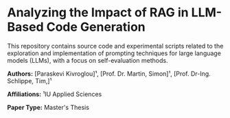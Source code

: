 # Analyzing the Impact of RAG in LLM-Based Code Generation

This repository contains source code and experimental scripts related to the exploration and implementation of prompting techniques for large language models (LLMs), with a focus on self-evaluation methods.

**Authors:** [Paraskevi Kivroglou]¹, [Prof. Dr. Martin, Simon]¹, [Prof. Dr-Ing. Schlippe, Tim,]¹

**Affiliations:** ¹IU Applied Sciences  

**Paper Type:** Master's Thesis






